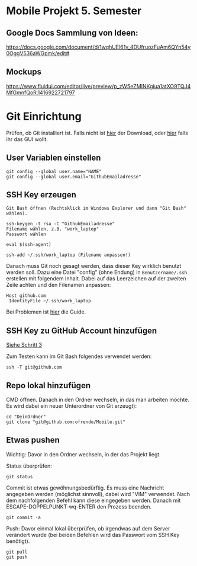 Mobile Projekt 5. Semester
======

## Google Docs Sammlung von Ideen:
https://docs.google.com/document/d/1wqhUEl61v_4DUfruozFuAm6QYn54y0OggV536aWGpmk/edit#

## Mockups
https://www.fluidui.com/editor/live/preview/p_zW5eZMINKgiua1atXO9TQJ4MfGmnfQoR.1416922721797

# Git Einrichtung

Prüfen, ob Git installiert ist. Falls nicht ist [hier](http://git-scm.com/downloads) der Download, oder [hier](https://windows.github.com/) falls ihr das GUI wollt.

## User Variablen einstellen
```
git config --global user.name="NAME"
git config --global user.email="GithubEmailadresse"
```

## SSH Key erzeugen
```
Git Bash öffnen (Rechtsklick im Windows Explorer und dann "Git Bash" wählen).
```
```
ssh-keygen -t rsa -C "GithubEmailadresse"
Filename wählen, z.B. "work_laptop"
Passwort wählen
```
```
eval $(ssh-agent)
```
```
ssh-add ~/.ssh/work_laptop (Filename anpassen!)
```

Danach muss Git noch gesagt werden, dass dieser Key wirklich benutzt werden soll. Dazu eine Datei "config" (ohne Endung) in `Benutzername/.ssh` erstellen mit folgendem Inhalt. Dabei auf das Leerzeichen auf der zweiten Zeile achten und den Filenamen anpassen:
```
Host github.com
 IdentityFile ~/.ssh/work_laptop
```

Bei Problemen ist [hier](https://help.github.com/articles/generating-ssh-keys/) die Guide.

## SSH Key zu GitHub Account hinzufügen
[Siehe Schritt 3](https://help.github.com/articles/generating-ssh-keys/)

Zum Testen kann im Git Bash folgendes verwendet werden:
```
ssh -T git@github.com
```

## Repo lokal hinzufügen
CMD öffnen. Danach in den Ordner wechseln, in das man arbeiten möchte. Es wird dabei ein neuer Unterordner von Git erzeugt):
```
cd "DeinOrdner"
git clone "git@github.com:ofrendo/Mobile.git"
```

## Etwas pushen
Wichtig: Davor in den Ordner wechseln, in der das Projekt liegt.

Status überprüfen:
```
git status
```

Commit ist etwas gewöhnungsbedürftig. Es muss eine Nachricht angegeben werden (möglichst sinnvoll), dabei wird "VIM" verwendet.
Nach dem nachfolgenden Befehl kann diese eingegeben werden. Danach mit ESCAPE-DOPPELPUNKT-wq-ENTER den Prozess beenden.
```
git commit -a
```

Push: Davor einmal lokal überprüfen, ob irgendwas auf dem Server verändert wurde (bei beiden Befehlen wird das Passwort vom SSH Key benötigt).
```
git pull
git push
```
